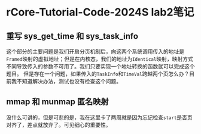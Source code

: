 # rCore-Tutorial-Code-2024S lab2笔记

## 重写 sys_get_time 和 sys_task_info
这个部分的主要问题是我们开启分页机制后，向这两个系统调用传入的地址是`Framed`映射的虚拟地址；但是在内核态，我们的地址为`Identical`映射，映射方式不同导致传入的参数不可用了。我们只要实现一个地址转换的函数就可以完成这个题目。
但是存在一个问题，如果传入的`TaskInfo`和`TimeVal`跨越两个页怎么办？目前我不知道解决办法，测试也没有检查这个问题。

## mmap 和 munmap 匿名映射
没什么可讲的，但是可悲的是，我在这里卡了两周就是因为忘记检查`start`是否页对齐了，差点就放弃了。可见细心的重要性。